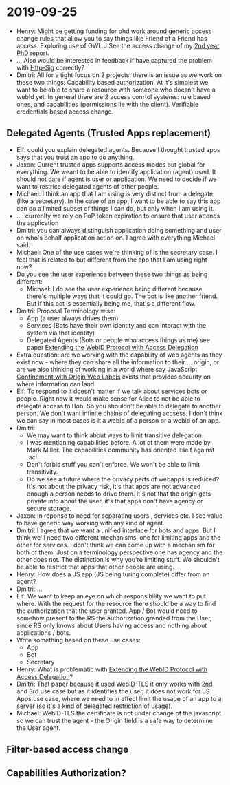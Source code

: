 # 2019-09-25

 - Henry: Might be getting funding for phd work around generic access change rules that allow you to say things like Friend of a Friend has access. Exploring use of OWL.J See the access change of my [2nd year PhD report](http://co-operating.systems/2019/04/01/PhD_second_year_report.pdf). 
 - ... Also would be interested in feedback if  have captured the problem with [Http-Sig](https://github.com/solid/authentication-panel/issues/18#issuecomment-534539775) correctly?
 - Dmitri: All for a tight focus on 2 projects: there is an issue as we work on these two things: Capability based authorization. At it's simplest we want to be able to share a resource with someone who doesn't have a webId yet. In general there are 2 access conrtol systems: rule based ones, and capabilities (permissions lie with the client). Verifiable credentials based access change. 

## Delegated Agents (Trusted Apps replacement)
 - Elf: could you explain delegated agents. Because I thought trusted apps says that you trust an app to do anything.
 - Jaxon: Current trusted apps supports access modes but global for everything. We weant to be able to identify application (agent) used. It should not care if agent is user or application. We need to decide if we want to restrice delegated agents of other people.
 - Michael: I think an app that I am using is very distinct from a delegate (like a secretary). In the case of an app, I want to be able to say this app can do a limited subset of things I can do, but only when I am using it. 
 - ...: currenlty we rely on PoP token expiration to ensure that user attends the application
 - Dmitri: you can always distinguish application doing something and user on who's behalf application action on. I agree with everything Michael said.
 - Michael: One of the use cases we're thinking of is the secretary case. I feel that is related to but different from the app that I am using right now?
 - Do you see the user experience between these two things as being different:
     - Michael: I do see the user experience being different because there's multiple ways that it could go. The bot is like another friend. But if this bot is essentially being me, that's a different flow.
 - Dmitri: Proposal Terminology wise:
     - App (a user always drives them)
     - Services (Bots have their own identity and can interact with the system via that identity)
     - Delegated Agents (Bots or people who access things as me) 
        see paper [Extending the WebID Protocol with Access Delegation](https://www.researchgate.net/publication/237150379_Extending_the_WebID_Protocol_with_Access_Delegation)
 - Extra question: are we working with the capability of web agents as they exist now - where they can share all the information to their
     ... origin, or are we also thinking of working in a world where say JavaScript [Confinement with Origin Web Labels](https://www.w3.org/TR/COWL/) exists that provides security on where information can land.
 - Elf: To respond to it doesn't matter if we talk about services bots or people. Right now it would make sense for Alice to not be able to delegate access to Bob. So you shouldn't be able to delegate to another person. We don't want infinite chains of delegating accsess. I don't think we can say in most cases is it a webid of a person or a webid of an app.
 - Dmitri:
     - We may want to think about ways to limit transitive delegation.
     - I was mentioning capabilities before. A lot of them were made by Mark Miller. The capabilities community has oriented itself against .acl. 
     - Don't forbid stuff you can't enforce. We won't be able to limit transitivity.
     - Do we see a future where the privacy parts of webapps is reduced? It's not about the privacy risk, it's that apps are not advanced enough a person needs to drive them. It's not that the origin gets private info about the user, it's that apps don't have agency or secure storage.
 - Jaxon: In reponse to need for separating users , services etc. I see value to have generic way working with any kind of agent.
 - Dmitri: I agree that we want a unified interface for bots and apps. But I think we'll need two different mechanisms, one for limiting apps and the other for services. I don't think we can come up with a mechanism for both of them. Just on a terminology perspective one has agency and the other does not. The distinction is why you're limiting stuff. We shouldn't be able to restrict that apps that other people are using.
 - Henry: How does a JS app (JS being turing complete) differ from an agent?
 - Dmitri: ... 
 - Elf: We want to keep an eye on which responsibility we want to put where. With the request for the resource there should be a way to find the authorization that the user granted. App / Bot would need to somehow present to the RS the authorization granded from the User, since RS only knows about Users having access and nothing about applications / bots.
 - Write something based on these use cases:
     - App
     - Bot
     - Secretary
 - Henry: What is problematic with [Extending the WebID Protocol with Access Delegation](https://www.researchgate.net/publication/237150379_Extending_the_WebID_Protocol_with_Access_Delegation)?
 - Dmitri: That paper because it used WebID-TLS it only works with 2nd and 3rd use case but as it identifies the user, it does not work for JS Apps use case, where we need to in effect limit the usage of an app to a server (so it's a kind of delegated restriction of usage).
 - Michael: WebID-TLS the certificate is not under change of the javascript so we can trust the agent - the Origin field is a safe way to determine the User agent.
## Filter-based access change

## Capabilities Authorization?
